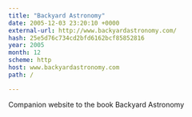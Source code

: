 ```yaml
---
title: "Backyard Astronomy"
date: 2005-12-03 23:20:10 +0000
external-url: http://www.backyardastronomy.com/
hash: 25e5d76c734cd2bfd6162bcf85852816
year: 2005
month: 12
scheme: http
host: www.backyardastronomy.com
path: /

---
```


Companion website to the book Backyard Astronomy
